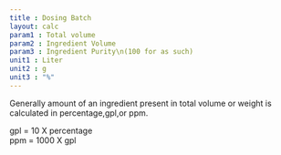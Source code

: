 ```yaml
---
title : Dosing Batch
layout: calc
param1 : Total volume
param2 : Ingredient Volume
param3 : Ingredient Purity\n(100 for as such)
unit1 : Liter
unit2 : g
unit3 : "%"
---
```

Generally amount of an ingredient present in total volume or weight is calculated in percentage,gpl,or ppm.  

gpl = 10 X percentage   
ppm = 1000 X gpl

<script>  
    const inputs = document.querySelectorAll('input');    
    inputs.forEach(input => {
      // Check on input
      input.addEventListener('input', () => {
       
        // Auto-calculate on every input change
        calculate();
      });      
      // Check on page load
      if (input.value) {
        input.closest('.outlined-field').classList.add('has-content');
      }
    });

    // Calculate function 
    function calculate() {
      const totalVol = parseFloat(document.getElementById('param1').value) || 0;
      const ingradientVol = parseFloat(document.getElementById('param2').value) || 0;
      
      const ingradientPurity= parseFloat(document.getElementById('param3').value) || 0;
      //const param5 = parseFloat(document.getElementById('param5').value) || 0;
      
      // Example calculation: sum of all parameters
      // Replace this with your actual formula
      const result = (ingradientVol * ingradientPurity / 100) / totalVol
      
      document.getElementById('result').innerText = result.toFixed(2);
    }

</script>
